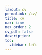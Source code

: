 ```yaml
---
layout: cv
permalink: /cv/
title: cv
nav: true
nav_order: 2
cv_pdf: false
description: 
toc:
  sidebar: left
---
```

